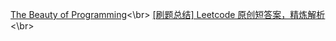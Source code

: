 [The Beauty of Programming](https://asanchina.wordpress.com/)<\br>
[[刷题总结] Leetcode 原创短答案，精炼解析](http://www.meetqun.com/thread-15684-1-1.html)<\br>
